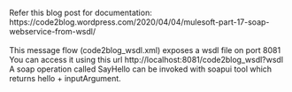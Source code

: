 
<br>
	Refer this blog post for documentation: https://code2blog.wordpress.com/2020/04/04/mulesoft-part-17-soap-webservice-from-wsdl/  <br>
<br>
This message flow (code2blog_wsdl.xml) exposes a wsdl file on port 8081  <br>
You can access it using this url http://localhost:8081/code2blog_wsdl?wsdl  <br>
A soap operation called SayHello can be invoked with soapui tool which returns hello + inputArgument.   <br>
